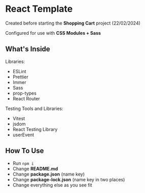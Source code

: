 # React Template

Created before starting the **Shopping Cart** project (22/02/2024)

Configured for use with **CSS Modules + Sass**

## What's Inside

Libraries:

- ESLint
- Prettier
- Immer
- Sass
- prop-types
- React Router

Testing Tools and Libraries:

- Vitest
- jsdom
- React Testing Library
- userEvent

## How To Use

- Run `npm i`
- Change **README.md**
- Change **package.json** (name key)
- Change **package-lock.json** (name key in two places)
- Change everything else as you see fit
